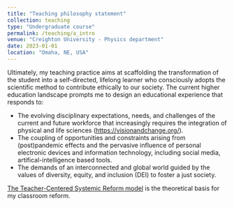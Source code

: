 ```yaml
---
title: "Teaching philosophy statement"
collection: teaching
type: "Undergraduate course"
permalink: /teaching/a_intro
venue: "Creighton University - Physics department"
date: 2023-01-01
location: "Omaha, NE, USA"
---
```

Ultimately, my teaching practice aims at scaffolding the transformation of the student into a self-directed, lifelong learner who consciously adopts the scientific method to contribute ethically to our society. The current higher education landscape prompts me to design an educational experience that responds to:

* The evolving disciplinary expectations, needs, and challenges of the current and future workforce that increasingly requires the integration of physical and life sciences (https://visionandchange.org/).
* The coupling of opportunities and constraints arising from (post)pandemic effects and the pervasive influence of personal electronic devices and information technology, including social media, artifical-intelligence based tools.
* The demands of an interconnected and global world guided by the values of diversity, equity, and inclusion (DEI) to foster a just society.

[The Teacher-Centered Systemic Reform model](figure_TCSR.jpg) is the theoretical basis for my classroom reform. 
  
